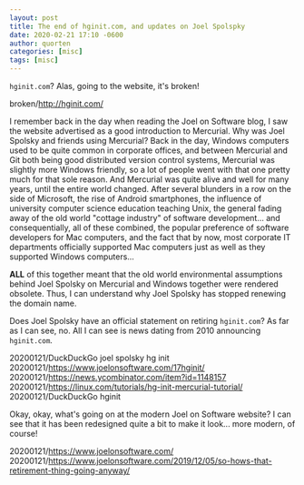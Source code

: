 ```yaml
---
layout: post
title: The end of hginit.com, and updates on Joel Spolspky
date: 2020-02-21 17:10 -0600
author: quorten
categories: [misc]
tags: [misc]
---
```


`hginit.com`?  Alas, going to the website, it's broken!

broken/http://hginit.com/

I remember back in the day when reading the Joel on Software blog, I
saw the website advertised as a good introduction to Mercurial.  Why
was Joel Spolsky and friends using Mercurial?  Back in the day,
Windows computers used to be quite common in corporate offices, and
between Mercurial and Git both being good distributed version control
systems, Mercurial was slightly more Windows friendly, so a lot of
people went with that one pretty much for that sole reason.  And
Mercurial was quite alive and well for many years, until the entire
world changed.  After several blunders in a row on the side of
Microsoft, the rise of Android smartphones, the influence of
university computer science education teaching Unix, the general
fading away of the old world "cottage industry" of software
development... and consequentially, all of these combined, the popular
preference of software developers for Mac computers, and the fact that
by now, most corporate IT departments officially supported Mac
computers just as well as they supported Windows computers...

**ALL** of this together meant that the old world environmental
assumptions behind Joel Spolsky on Mercurial and Windows together were
rendered obsolete.  Thus, I can understand why Joel Spolsky has
stopped renewing the domain name.

<!-- more -->

Does Joel Spolsky have an official statement on retiring `hginit.com`?
As far as I can see, no.  All I can see is news dating from 2010
announcing `hginit.com`.

20200121/DuckDuckGo joel spolsky hg init  
20200121/https://www.joelonsoftware.com/17hginit/
20200121/https://news.ycombinator.com/item?id=1148157  
20200121/https://linux.com/tutorials/hg-init-mercurial-tutorial/
20200121/DuckDuckGo hginit

Okay, okay, what's going on at the modern Joel on Software website?  I
can see that it has been redesigned quite a bit to make it
look... more modern, of course!

20200121/https://www.joelonsoftware.com/  
20200121/https://www.joelonsoftware.com/2019/12/05/so-hows-that-retirement-thing-going-anyway/
